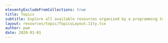 ```yaml
---
eleventyExcludeFromCollections: true
title: Topics
subtitle: Explore all available resources organized by a programming topic.
layout: resources/topic/TopicsLayout.11ty.tsx
author: pwe
date: 2020-01-01
---
```


